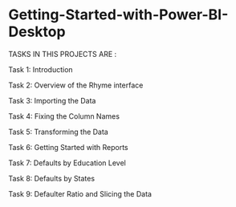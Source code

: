 # Getting-Started-with-Power-BI-Desktop

TASKS IN THIS PROJECTS ARE : 

Task 1: Introduction

Task 2: Overview of the Rhyme interface

Task 3: Importing the Data

Task 4: Fixing the Column Names

Task 5: Transforming the Data

Task 6: Getting Started with Reports

Task 7: Defaults by Education Level

Task 8: Defaults by States

Task 9: Defaulter Ratio and Slicing the Data

